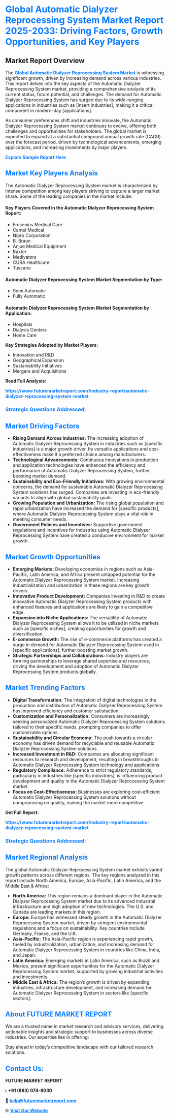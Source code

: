 <h1 style="color: #007BFF;">Global Automatic Dialyzer Reprocessing System Market Report 2025-2033: Driving Factors, Growth Opportunities, and Key Players</h1>

<section id="overview">
<h2>Market Report Overview</h2>
<p>The <a href="https://www.futuremarketreport.com//industry-report/automatic-dialyzer-reprocessing-system-market" style="color: #007BFF; text-decoration: none;"><strong>Global Automatic Dialyzer Reprocessing System Market</strong></a> is witnessing significant growth, driven by increasing demand across various industries. This report delves into the key aspects of the Automatic Dialyzer Reprocessing System market, providing a comprehensive analysis of its current status, future potential, and challenges. The demand for Automatic Dialyzer Reprocessing System has surged due to its wide-ranging applications in industries such as [insert industries], making it a critical component in modern-day [applications].</p>
<p>As consumer preferences shift and industries innovate, the Automatic Dialyzer Reprocessing System market continues to evolve, offering both challenges and opportunities for stakeholders. The global market is expected to expand at a substantial compound annual growth rate (CAGR) over the forecast period, driven by technological advancements, emerging applications, and increasing investments by major players.</p>
</section>

<section id="overview">
<p><a href="https://www.futuremarketreport.com//request-sample/reportId=78418" style="color: #007BFF; text-decoration: none;"><strong>Explore Sample Report Here</strong></a></p>
</section>

<section id="key-players">
<h2 style="color: #007BFF;">Market Key Players Analysis</h2>
<p>The Automatic Dialyzer Reprocessing System market is characterized by intense competition among key players striving to capture a larger market share. Some of the leading companies in the market include:</p>
<h4>Key Players Covered in the Automatic Dialyzer Reprocessing System Report:</h4>
<ul><li>Fresenius Medical Care</li><li>Cantel Medical</li><li>Nipro Corporation</li><li>B. Braun</li><li>Anjue Medical Equipment</li><li>Baxter</li><li>Medivators</li><li>CURA Healthcare</li><li>Tuscano</li></ul>
<h4>Automatic Dialyzer Reprocessing System Market Segmentation by Type:</h4>
<ul><li>Semi Automatic</li><li>Fully Automatic</li></ul>

<h4>Automatic Dialyzer Reprocessing System Market Segmentation by Application:</h4>
<ul><li>Hospitals</li><li>Dialysis Centers</li><li>Home Care</li></ul>
<p><strong>Key Strategies Adopted by Market Players:</strong></p>
<ul>
<li>Innovation and R&D</li>
<li>Geographical Expansion</li>
<li>Sustainability Initiatives</li>
<li>Mergers and Acquisitions</li>
</ul>
</section>

<section>
<p><strong>Read Full Analysis: </strong></p><a href="https://www.futuremarketreport.com//industry-report/automatic-dialyzer-reprocessing-system-market" style="color: #007BFF; text-decoration: none;"><strong>https://www.futuremarketreport.com//industry-report/automatic-dialyzer-reprocessing-system-market</strong></a>
<h3 style="color: #007BFF;">Strategic Questions Addressed:</h3>
</section>

<section id="driving-factors">
<h2 style="color: #007BFF;">Market Driving Factors</h2>
<ul>
<li><strong>Rising Demand Across Industries:</strong> The increasing adoption of Automatic Dialyzer Reprocessing System in industries such as [specific industries] is a major growth driver. Its versatile applications and cost-effectiveness make it a preferred choice among manufacturers.</li>
<li><strong>Technological Advancements:</strong> Continuous innovations in production and application technologies have enhanced the efficiency and performance of Automatic Dialyzer Reprocessing System, further boosting market demand.</li>
<li><strong>Sustainability and Eco-Friendly Initiatives:</strong> With growing environmental concerns, the demand for sustainable Automatic Dialyzer Reprocessing System solutions has surged. Companies are investing in eco-friendly variants to align with global sustainability goals.</li>
<li><strong>Growing Population and Urbanization:</strong> The rising global population and rapid urbanization have increased the demand for [specific products], where Automatic Dialyzer Reprocessing System plays a vital role in meeting consumer needs.</li>
<li><strong>Government Policies and Incentives:</strong> Supportive government regulations and incentives for industries using Automatic Dialyzer Reprocessing System have created a conducive environment for market growth.</li>
</ul>
</section>

<section id="growth-opportunities">
<h2 style="color: #007BFF;">Market Growth Opportunities</h2>
<ul>
<li><strong>Emerging Markets:</strong> Developing economies in regions such as Asia-Pacific, Latin America, and Africa present untapped potential for the Automatic Dialyzer Reprocessing System market. Increasing industrialization and urbanization in these regions are key growth drivers.</li>
<li><strong>Innovative Product Development:</strong> Companies investing in R&D to create innovative Automatic Dialyzer Reprocessing System products with enhanced features and applications are likely to gain a competitive edge.</li>
<li><strong>Expansion into Niche Applications:</strong> The versatility of Automatic Dialyzer Reprocessing System allows it to be utilized in niche markets such as [specific niches], creating opportunities for growth and diversification.</li>
<li><strong>E-commerce Growth:</strong> The rise of e-commerce platforms has created a surge in demand for Automatic Dialyzer Reprocessing System used in [specific applications], further boosting market growth.</li>
<li><strong>Strategic Partnerships and Collaborations:</strong> Industry players are forming partnerships to leverage shared expertise and resources, driving the development and adoption of Automatic Dialyzer Reprocessing System products globally.</li>
</ul>
</section>

<section id="trending-factors">
<h2 style="color: #007BFF;">Market Trending Factors</h2>
<ul>
<li><strong>Digital Transformation:</strong> The integration of digital technologies in the production and distribution of Automatic Dialyzer Reprocessing System has improved efficiency and customer satisfaction.</li>
<li><strong>Customization and Personalization:</strong> Consumers are increasingly seeking personalized Automatic Dialyzer Reprocessing System solutions tailored to their specific needs, prompting companies to offer customizable options.</li>
<li><strong>Sustainability and Circular Economy:</strong> The push towards a circular economy has driven demand for recyclable and reusable Automatic Dialyzer Reprocessing System solutions.</li>
<li><strong>Increased Investment in R&D:</strong> Companies are allocating significant resources to research and development, resulting in breakthroughs in Automatic Dialyzer Reprocessing System technology and applications.</li>
<li><strong>Regulatory Compliance:</strong> Adherence to strict regulatory standards, particularly in industries like [specific industries], is influencing product development and quality in the Automatic Dialyzer Reprocessing System market.</li>
<li><strong>Focus on Cost-Effectiveness:</strong> Businesses are exploring cost-efficient Automatic Dialyzer Reprocessing System solutions without compromising on quality, making the market more competitive.</li>
</ul>
</section>

<section>
<p><strong>Get Full Report: </strong></p><a href="https://www.futuremarketreport.com//industry-report/automatic-dialyzer-reprocessing-system-market" style="color: #007BFF; text-decoration: none;"><strong>https://www.futuremarketreport.com//industry-report/automatic-dialyzer-reprocessing-system-market</strong></a>
<h3 style="color: #007BFF;">Strategic Questions Addressed:</h3>
</section>


<section id="regional-analysis">
<h2 style="color: #007BFF;">Market Regional Analysis</h2>
<p>The global Automatic Dialyzer Reprocessing System market exhibits varied growth patterns across different regions. The key regions analyzed in this report include North America, Europe, Asia-Pacific, Latin America, and the Middle East & Africa:</p>
<ul>
<li><strong>North America:</strong> This region remains a dominant player in the Automatic Dialyzer Reprocessing System market due to its advanced industrial infrastructure and high adoption of new technologies. The U.S. and Canada are leading markets in this region.</li>
<li><strong>Europe:</strong> Europe has witnessed steady growth in the Automatic Dialyzer Reprocessing System market, driven by stringent environmental regulations and a focus on sustainability. Key countries include Germany, France, and the U.K.</li>
<li><strong>Asia-Pacific:</strong> The Asia-Pacific region is experiencing rapid growth, fueled by industrialization, urbanization, and increasing demand for Automatic Dialyzer Reprocessing System in countries like China, India, and Japan.</li>
<li><strong>Latin America:</strong> Emerging markets in Latin America, such as Brazil and Mexico, present significant opportunities for the Automatic Dialyzer Reprocessing System market, supported by growing industrial activities and investments.</li>
<li><strong>Middle East & Africa:</strong> The region’s growth is driven by expanding industries, infrastructure development, and increasing demand for Automatic Dialyzer Reprocessing System in sectors like [specific sectors].</li>
</ul>
</section>

<footer>
<h2 style="color: #007BFF;">About FUTURE MARKET REPORT</h2>
<p>We are a trusted name in market research and advisory services, delivering actionable insights and strategic support to businesses across diverse industries. Our expertise lies in offering:</p>

<p>Stay ahead in today’s competitive landscape with our tailored research solutions.</p>

<h2 style="color: #007BFF;">Contact Us:</h2>
<p><strong>FUTURE MARKET REPORT</strong></p>
<p>📞 <strong>+91 (883) 074-8030</strong></p>
<p>📧 <strong><a href="mailto:help@futuremarketreport.com" style="color: #007BFF;">help@futuremarketreport.com</a></strong></p>
<p>🌐 <strong><a href="https://www.futuremarketreport.com/" style="color: #007BFF;">Visit Our Website</a></strong></p>
</footer>